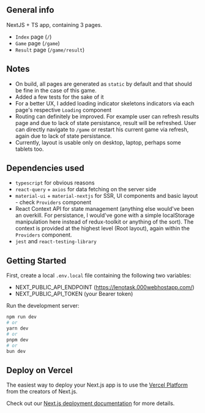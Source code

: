 ## General info

NextJS + TS app, containing 3 pages.

- `Index` page (`/`)
- `Game` page (`/game`)
- `Result` page (`/game/result`)

## Notes

- On build, all pages are generated as `static` by default and that should be fine in the case of this game.
- Added a few tests for the sake of it
- For a better UX, I added loading indicator skeletons indicators via each page's respective `Loading` component
- Routing can definitely be improved. For example user can refresh results page and due to lack of state persistance, result will be refreshed.
  User can directly navigate to `/game` or restart his current game via refresh, again due to lack of state persistance.
- Currently, layout is usable only on desktop, laptop, perhaps some tablets too.

## Dependencies used

- `typescript` for obvious reasons
- `react-query` + `axios` for data fetching on the server side
- `material-ui` + `material-nextjs` for SSR, UI components and basic layout - check `Providers` component
- React Context API for state management (anything else would've been an overkill. For persistance, I would've gone with a simple localStorage manipulation here instead of redux-toolkit or anything of the sort). The context is provided at the highest level (Root layout), again within the `Providers` component.
- `jest` and `react-testing-library`

## Getting Started

First, create a local `.env.local` file containing the following two variables:

- NEXT_PUBLIC_API_ENDPOINT (https://lenotask.000webhostapp.com/)
- NEXT_PUBLIC_API_TOKEN (your Bearer token)

Run the development server:

```bash
npm run dev
# or
yarn dev
# or
pnpm dev
# or
bun dev
```

## Deploy on Vercel

The easiest way to deploy your Next.js app is to use the [Vercel Platform](https://vercel.com/new?utm_medium=default-template&filter=next.js&utm_source=create-next-app&utm_campaign=create-next-app-readme) from the creators of Next.js.

Check out our [Next.js deployment documentation](https://nextjs.org/docs/deployment) for more details.
